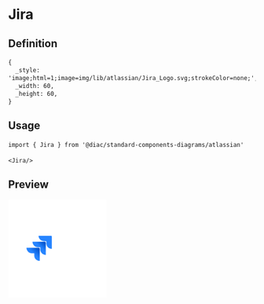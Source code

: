 # Jira

## Definition

```
{
  _style: 'image;html=1;image=img/lib/atlassian/Jira_Logo.svg;strokeColor=none;',
  _width: 60,
  _height: 60,
}
```

## Usage

```
import { Jira } from '@diac/standard-components-diagrams/atlassian'

<Jira/>
```

## Preview

<img src="./jira.png" width="200"/>
